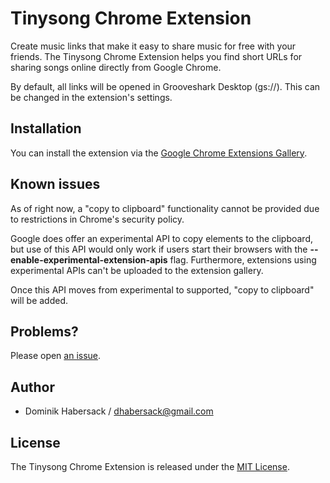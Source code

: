 # Tinysong Chrome Extension

Create music links that make it easy to share music for free with your friends. The Tinysong Chrome Extension helps you find short URLs for sharing songs online directly from Google Chrome.

By default, all links will be opened in Grooveshark Desktop (gs://). This can be changed in the extension's settings.


## Installation

You can install the extension via the [Google Chrome Extensions Gallery][gallery].


## Known issues

As of right now, a "copy to clipboard" functionality cannot be provided due to restrictions in Chrome's security policy.

Google does offer an experimental API to copy elements to the clipboard, but use of this API would only work if users start their browsers with the __--enable-experimental-extension-apis__ flag. Furthermore, extensions using experimental APIs can't be uploaded to the extension gallery.

Once this API moves from experimental to supported, "copy to clipboard" will be added.


## Problems?

Please open [an issue][issues].


## Author

* Dominik Habersack / <dhabersack@gmail.com>


## License

The Tinysong Chrome Extension is released under the [MIT License][license].


[gallery]: https://chrome.google.com/extensions/detail/akbgkodpohdncofgocdjnjloihlabicp
[issues]: http://github.com/dhabersack/tinysong-chrome-extension/issues
[license]: http://github.com/dhabersack/tinysong-chrome-extension/blob/master/LICENSE
